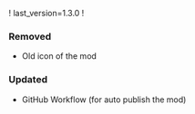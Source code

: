 ! last_version=1.3.0
!
### Removed
* Old icon of the mod
### Updated
* GitHub Workflow (for auto publish the mod)